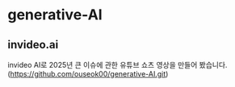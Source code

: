 # generative-AI

## invideo.ai
invideo AI로 2025년 큰 이슈에 관한 유튜브 쇼츠 영상을 만들어 봤습니다.
(https://github.com/ouseok00/generative-AI.git)
